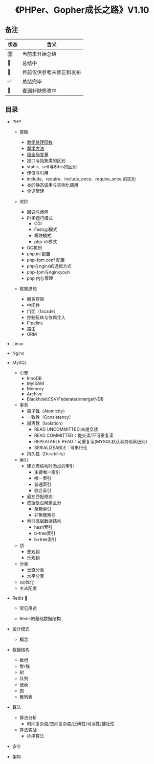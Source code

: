 <h1 align="center">《PHPer、Gopher成长之路》V1.10</h1>



## 备注

状态        | 含义
--------- | -------
🈳️ | 当前未开始总结
🚗 | 总结中
🧀️ | 目前仅供参考未修正和发布
✅ | 总结完毕
🔧 | 查漏补缺修改中

## 目录

- PHP
  + 基础
    * [数组处理函数]()
    * [魔术方法]()
    * [超全局变量]()
    * 接口与抽象类的区别
    * static、self与$this的区别
    * 传值与引用
    * include、require、include_once、require_once 的区别
    * 类的静态调用与实例化调用
    * 会话管理
    
  + 进阶
    * 回调与闭包
    * PHP运行模式
        - CGI
        - Fastcgi模式
        - 模块模式
        - php-cli模式
    * GC机制
    * php.ini 配置
    * php-fpm.conf 配置
    * php与nginx的通信方式
    * php-fpm与nginxyouh
    * php 内存管理
        
  + 框架思想
    * 服务容器
    * 中间件
    * 门面（facade）
    * 控制反转与依赖注入
    * Pipeline 
    * 路由
    * ORM
    
- Linux
- Nginx
- MySQL 
  + 引擎
    * InnoDB
    * MyISAM
    * Memory
    * Archive
    * Blackhole\CSV\Federated\merge\NDB
  + 事务
    * 原子性（Atomicity）
    * 一致性（Consistency）
    * 隔离性（Isolation）
      - READ UNCOMMITTED:未提交读
      - READ COMMITTED：提交读/不可重复读
      - REPEATABLE READ：可重复读(MYSQL默认事务隔离级别)
      - SERIALIZEABLE：可串行化
    * 持久性（Durability）
  + 索引
    * 建立表结构时添加的索引
      - 主键唯一索引
      - 唯一索引
      - 普通索引
      - 联合索引
    * 最左匹配原则
    * 依据是否聚簇区分
      - 聚簇索引
      - 非聚簇索引
    * 索引底层数据结构
      - hash索引
      - b-tree索引
      - b+tree索引
  + 锁
    * 悲观锁
    * 乐观锁
  + 分表
    * 垂直分表
    * 水平分表
  + sql优化
  + 主从配置
- Redis 🚗
  + 常见用途

  + Redis的基础数据结构
- 设计模式
  + 概念
  
- 数据结构 
  + 数组
  + 堆/栈
  + 树
  + 队列
  + 链表
  + 图
  + 散列表
- 算法 
  + 算法分析
    * 时间复杂度/空间复杂度/正确性/可读性/健壮性
  + 算法实战
    * 排序算法 
   
- 安全 

- 架构










